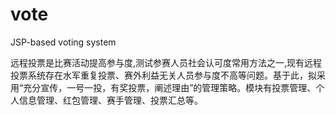 # vote
JSP-based voting system


远程投票是比赛活动提高参与度,测试参赛人员社会认可度常用方法之一,现有远程投票系统存在水军重复投票、赛外利益无关人员参与度不高等问题。基于此，拟采用“充分宣传，一号一投，有奖投票，阐述理由”的管理策略。模块有投票管理、个人信息管理、红包管理、赛手管理、投票汇总等。










